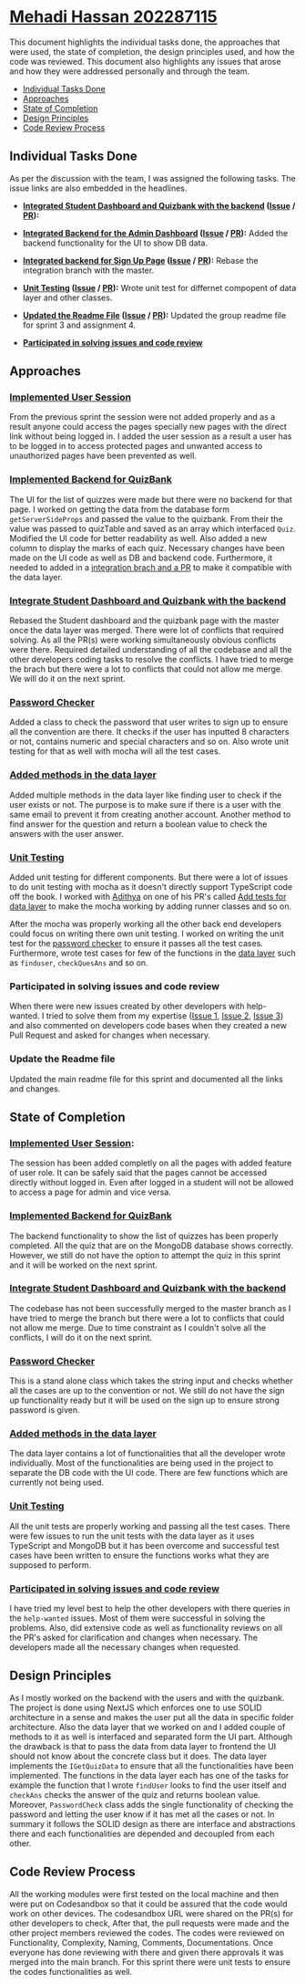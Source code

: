 # [Mehadi Hassan 202287115](https://github.com/mehadihn)

This document highlights the individual tasks done, the approaches that were used, the state of completion, the design principles used, and how the code was reviewed. This document also highlights any issues that arose and how they were addressed personally and through the team.

- [Individual Tasks Done](#individual-tasks-done)
- [Approaches](#approaches)
- [State of Completion](#state-of-completion)
- [Design Principles](#design-principles)
- [Code Review Process](#code-review-process)

## Individual Tasks Done

As per the discussion with the team, I was assigned the following tasks. The issue links are also embedded in the headlines.

- **[Integrated Student Dashboard and Quizbank with the backend](#implemented-user-session) ([Issue](https://github.com/MUN-COMP6905/project-hteam/issues/120) / [PR](https://github.com/MUN-COMP6905/project-hteam/pull/135)):** 

- **[Integrated Backend for the Admin Dashboard](#implemented-backend-for-quizbank) ([Issue](https://github.com/MUN-COMP6905/project-hteam/issues/153) / [PR](https://github.com/MUN-COMP6905/project-hteam/pull/154)):** Added the backend functionality for the UI to show DB data.

- **[Integrated backend for Sign Up Page](#integrate-student-dashboard-and-quizbank-with-the-backend) ([Issue](https://github.com/MUN-COMP6905/project-hteam/issues/155) / [PR](https://github.com/MUN-COMP6905/project-hteam/pull/158)):** Rebase the  integration branch with the master.


- **[Unit Testing](#unit-testing) ([Issue](https://github.com/MUN-COMP6905/project-hteam/issues/126) / [PR](https://github.com/MUN-COMP6905/project-hteam/pull/134)):** Wrote unit test for differnet compopent of data layer and other classes.

- **[Updated the Readme File](#update-the-readme-file) ([Issue](https://github.com/MUN-COMP6905/project-hteam/issues/170) / [PR](https://github.com/MUN-COMP6905/project-hteam/pull/172)):** Updated the group readme file for sprint 3 and assignment 4.

- **[Participated in solving issues and code review](#participated-in-solving-issues-and-code-review)**

## Approaches

### [Implemented User Session](https://github.com/MUN-COMP6905/project-hteam/pull/88)

From the previous sprint the session were not added properly and as a result anyone could access the pages specially new pages with the direct link without being logged in. I added the user session as a result a user has to be logged in to access protected pages and unwanted access to unauthorized pages have been prevented as well.

### [Implemented Backend for QuizBank](https://github.com/MUN-COMP6905/project-hteam/pull/109)

The UI for the list of quizzes were made but there were no backend for that page. I worked on getting the data from the database form `getServerSideProps` and passed the value to the quizbank. From their the value was passed to quizTable and saved as an array which interfaced `Quiz`. Modified the UI code for better readability as well. Also added a new column to display the marks of each quiz. Necessary changes have been made on the UI code as well as DB and backend code. Furthermore, it needed to added in a [integration brach and a PR](https://github.com/MUN-COMP6905/project-hteam/pull/119) to make it compatible with the data layer.

### [Integrate Student Dashboard and Quizbank with the backend](https://github.com/MUN-COMP6905/project-hteam/pull/135)

Rebased the Student dashboard and the quizbank page with the master once the data layer was merged. There were lot of conflicts that required solving. As all the PR(s) were working simultaneously obvious conflicts were there. Required detailed understanding of all the codebase and all the other developers coding tasks to resolve the conflicts. I have tried to merge the brach but there were a lot to conflicts that could not allow me merge. We will do it on the next sprint.

### [Password Checker](https://github.com/MUN-COMP6905/project-hteam/pull/134)

Added a class to check the password that user writes to sign up to ensure all the convention are there. It checks if the user has inputted 8 characters or not, contains numeric and special characters and so on. Also wrote unit testing for that as well with mocha will all the test cases.

### [Added methods in the data layer](https://github.com/MUN-COMP6905/project-hteam/pull/134)

Added multiple methods in the data layer like finding user to check if the user exists or not. The purpose is to make sure if there is a user with the same email to prevent it from creating another account. Another method to find answer for the question and return a boolean value to check the answers with the user answer.

### [Unit Testing](https://github.com/MUN-COMP6905/project-hteam/pull/134)

Added unit testing for different components. But there were a lot of issues to do unit testing with mocha as it doesn't directly support TypeScript code off the book. I worked with [Adithya](https://github.com/xocolatl-aficionado) on one of his PR's called [Add tests for data layer](https://github.com/MUN-COMP6905/project-hteam/pull/132) to make the mocha working by adding runner classes and so on.

After the mocha was properly working all the other back end developers could focus on writing there own unit testing. I worked on writing the unit test for the [password checker](#password-checker) to ensure it passes all the test cases. Furthermore, wrote test cases for few of the functions in the [data layer](#added-methods-in-the-data-layer) such as `finduser`, `checkQuesAns` and so on.

### Participated in solving issues and code review

When there were new issues created by other developers with help-wanted. I tried to solve them from my expertise ([Issue 1](https://github.com/MUN-COMP6905/project-hteam/issues/94), [Issue 2](https://github.com/MUN-COMP6905/project-hteam/issues/123), [Issue 3](https://github.com/MUN-COMP6905/project-hteam/issues/90)) and also commented on developers code bases when they created a new Pull Request and asked for changes when necessary.

### Update the Readme file

Updated the main readme file for this sprint and documented all the links and changes. 

## State of Completion

### [Implemented User Session](#implemented-user-session):

The session has been added completly on all the pages with added feature of user role. It can be safely said that the pages cannot be accessed directly without logged in. Even after logged in a student will not be allowed to access a page for admin and vice versa.

### [Implemented Backend for QuizBank](#implemented-backend-for-quizbank)

The backend functionality to show the list of quizzes has been properly completed. All the quiz that are on the MongoDB database shows correctly. However, we still do not have the option to attempt the quiz in this sprint and it will be worked on the next sprint.

### [Integrate Student Dashboard and Quizbank with the backend](#integrate-student-dashboard-and-quizbank-with-the-backend)

The codebase has not been successfully merged to the master branch as I have tried to merge the branch but there were a lot to conflicts that could not allow me merge. Due to time constraint as I couldn't solve all the conflicts, I will do it on the next sprint.

### [Password Checker](#password-checker)

This is a stand alone class which takes the string input and checks whether all the cases are up to the convention or not. We still do not have the sign up functionality ready but it will be used on the sign up to ensure strong password is given.

### [Added methods in the data layer](#added-methods-in-the-data-layer)

The data layer contains a lot of functionalities that all the developer wrote individually. Most of the functionalities are being used in the project to separate the DB code with the UI code. There are few functions which are currently not being used.

### [Unit Testing](#unit-testing)

All the unit tests are properly working and passing all the test cases. There were few issues to run the unit tests with the data layer as it uses TypeScript and MongoDB but it has been overcome and successful test cases have been written to ensure the functions works what they are supposed to perform.

### [Participated in solving issues and code review](#participated-in-solving-issues-and-code-review)

I have tried my level best to help the other developers with there queries in the `help-wanted` issues. Most of them were successful in solving the problems. Also, did extensive code as well as functionality reviews on all the PR's asked for clarification and changes when necessary. The developers made all the necessary changes when requested.

## Design Principles

As I mostly worked on the backend with the users and with the quizbank. The project is done using NextJS which enforces one to use SOLID architecture in a sense and makes the user put all the data in specific folder architecture. Also the data layer that we worked on and I added couple of methods to it as well is interfaced and separated form the UI part. Although the drawback is that to pass the data from data layer to frontend the UI should not know about the concrete class but it does. The data layer implements the `IGetQuizData` to ensure that all the functionalities have been implemented. The functions in the data layer each has one of the tasks for example the function that I wrote `findUser` looks to find the user itself and `checkAns` checks the answer of the quiz and returns boolean value. Moreover, `PasswordCheck` class adds the single functionality of checking the password and letting the user know if it has met all the cases or not. In summary it follows the SOLID design as there are interface and abstractions there and each functionalities are depended and decoupled from each other.

## Code Review Process

All the working modules were first tested on the local machine and then were put on Codesandbox so that it could be assured that the code would work on other devices. The codesandbox URL were shared on the PR(s) for other developers to check, After that, the pull requests were made and the other project members reviewed the codes. The codes were reviewed on Functionality, Complexity, Naming, Comments, Documentations. Once everyone has done reviewing with there and given there approvals it was merged into the main branch. For this sprint there were unit tests to ensure the codes functionalities as well.
